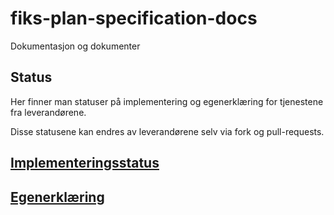 # fiks-plan-specification-docs

Dokumentasjon og dokumenter

## Status

Her finner man statuser på implementering og egenerklæring for tjenestene fra leverandørene.

Disse statusene kan endres av leverandørene selv via fork og pull-requests.

## [Implementeringsstatus](Status/Implementering)
## [Egenerklæring](Status/Egenerklæring)
